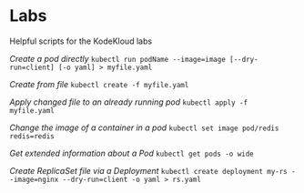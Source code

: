 # Labs

Helpful scripts for the KodeKloud labs

*Create a pod directly*
`kubectl run podName --image=image [--dry-run=client] [-o yaml] > myfile.yaml`

*Create from file*
`kubectl create -f myfile.yaml`

*Apply changed file to an already running pod*
`kubectl apply -f myfile.yaml`

*Change the image of a container in a pod*
`kubectl set image pod/redis redis=redis`

*Get extended information about a Pod*
`kubectl get pods -o wide`

*Create ReplicaSet file via a Deployment*
`kubectl create deployment my-rs --image=nginx --dry-run=client -o yaml > rs.yaml`